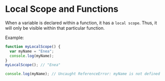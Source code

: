 # Local Scope and Functions

When a variable is declared within a function, it has a `local scope`. Thus, it will only be visible within that particular function.

Example:

```js
function myLocalScope() {
  var myName = "Enea";
  console.log(myName);
}
myLocalScope(); // "Enea"

console.log(myName); // Uncaught ReferenceError: myName is not defined
```
